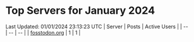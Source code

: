 # Top Servers for January 2024
Last Updated: 01/01/2024 23:13:23 UTC
| Server | Posts | Active Users |
| -- | -- | -- |
| [fosstodon.org](https://fosstodon.org/tags/PowerShell) | 1 | 1 |
